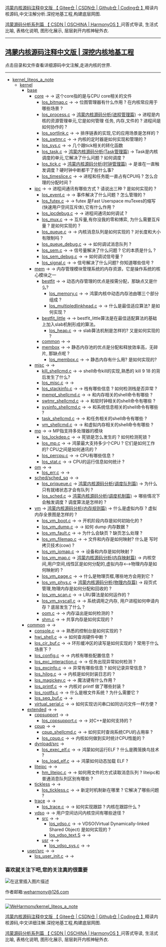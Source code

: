 [鸿蒙内核源码注释中文版 【 Gitee仓 ](https://gitee.com/weharmony/kernel_liteos_a_note)|[ CSDN仓 ](https://codechina.csdn.net/kuangyufei/kernel_liteos_a_note)|[ Github仓 ](https://github.com/kuangyufei/kernel_liteos_a_note)|[ Coding仓 】](https://weharmony.coding.net/public/harmony/kernel_liteos_a_note/git/files)精读内核源码,中文注解分析.深挖地基工程,构建底层网图.

[鸿蒙源码分析系列篇 【 CSDN ](https://blog.csdn.net/kuangyufei/article/details/108727970)[| OSCHINA ](https://my.oschina.net/u/3751245/blog/4626852)[| HarmonyOS 】](https://weharmony.github.io/)问答式导读, 生活式比喻, 表格化说明, 图形化展示, 层层剥开内核神秘外衣.

---

## **[鸿蒙内核源码注释中文版 | 深挖内核地基工程](https://gitee.com/weharmony/kernel_liteos_a_note)**  

点击目录和文件查看详细源码中文注解,走进内核的世界.

---

- [kernel_liteos_a_note](https://gitee.com/weharmony/kernel_liteos_a_note/)
  * [kernel](https://gitee.com/weharmony/kernel_liteos_a_note/tree/master/kernel/)
    + [base](https://gitee.com/weharmony/kernel_liteos_a_note/tree/master/kernel/base/)
    	+ [core](https://gitee.com/weharmony/kernel_liteos_a_note/tree/master/kernel/base/core/) -> []() -> 这个core指的是与CPU core相关的文件 
    		+ [los_bitmap.c](https://gitee.com/weharmony/kernel_liteos_a_note/tree/master/kernel/base/core/los_bitmap.c) -> []() -> 位图管理器有什么作用 ? 在内核常应用于哪些场景 ?
    		+ [los_process.c](https://gitee.com/weharmony/kernel_liteos_a_note/tree/master/kernel/base/core/los_process.c) -> [鸿蒙内核源码分析(进程管理篇)](https://blog.csdn.net/kuangyufei/article/details/108595941) -> 进程是内核的资源管理单元,它是如何管理 任务, 内存,文件的 ? 进程间是如何协作的 ?
    		+ [los_sortlink.c](https://gitee.com/weharmony/kernel_liteos_a_note/tree/master/kernel/base/core/los_sortlink.c) -> []() -> 排序链表的实现,它的应用场景是怎样的 ? 
    		+ [los_swtmr.c](https://gitee.com/weharmony/kernel_liteos_a_note/tree/master/kernel/base/core/los_swtmr.c) -> []() -> 内核的定时器是如何实现和管理的 ?
    		+ [los_sys.c](https://gitee.com/weharmony/kernel_liteos_a_note/tree/master/kernel/base/core/los_sys.c) -> []() -> 几个跟tick相关的转化函数
    		+ [los_task.c](https://gitee.com/weharmony/kernel_liteos_a_note/tree/master/kernel/base/core/los_task.c) -> [鸿蒙内核源码分析(Task管理篇)](https://blog.csdn.net/kuangyufei/article/details/108661248) -> Task是内核调度的单元,它解决了什么问题 ? 如何调度 ?
    		+ [los_tick.c](https://gitee.com/weharmony/kernel_liteos_a_note/tree/master/kernel/base/core/los_tick.c) -> [鸿蒙内核源码分析(时钟管理篇)](https://blog.csdn.net/kuangyufei/article/details/108603468) ->  是谁在一直触发调度 ? 硬时钟中断都干了些什么事?
    		+ [los_timeslice.c](https://gitee.com/weharmony/kernel_liteos_a_note/tree/master/kernel/base/core/los_timeslice.c) -> []() -> 进程和任务能一直占有CPU吗 ? 怎么合理的分配时间 ?
    	+ [ipc](https://gitee.com/weharmony/kernel_liteos_a_note/tree/master/kernel/base/ipc/) -> []() -> 进程间通讯有哪些方式 ? 请说出三种 ? 是如何实现的 ?
    		+ [los_event.c](https://gitee.com/weharmony/kernel_liteos_a_note/tree/master/kernel/base/ipc/los_event.c) -> []() -> 事件解决了什么问题 ? 怎么管理的 ?
    		+ [los_futex.c](https://gitee.com/weharmony/kernel_liteos_a_note/tree/master/kernel/base/ipc/base/los_futex.c) -> []() -> futex 是Fast Userspace muTexes的缩写(快速用户空间互斥体),它有什么作用 ?
    		+ [los_ipcdebug.c](https://gitee.com/weharmony/kernel_liteos_a_note/tree/master/kernel/base/ipc/base/los_ipcdebug.c) -> []() -> 进程间通讯如何调试 ?
    		+ [los_mux.c](https://gitee.com/weharmony/kernel_liteos_a_note/tree/master/kernel/base/ipc/los_mux.c) -> []() -> 互斥量,有你没我的零和博弈, 为什么需要互斥量 ? 是如何实现的 ?
    		+ [los_queue.c](https://gitee.com/weharmony/kernel_liteos_a_note/tree/master/kernel/base/ipc/los_queue.c) -> []() -> 内核消息队列是如何实现的 ? 对长度和大小有限制吗 ? 
    		+ [los_queue_debug.c](https://gitee.com/weharmony/kernel_liteos_a_note/tree/master/kernel/base/ipc/los_queue_debug.c) -> []() ->  如何调试消息队列 ? 
    		+ [los_sem.c](https://gitee.com/weharmony/kernel_liteos_a_note/tree/master/kernel/base/ipc/los_sem.c) -> []() -> 信号量解决了什么问题 ? 它的本质是什么 ?
    		+ [los_sem_debug.c](https://gitee.com/weharmony/kernel_liteos_a_note/tree/master/kernel/base/ipc/los_sem_debug.c) -> []() -> 如何调试信号量 ?
    		+ [los_signal.c](https://gitee.com/weharmony/kernel_liteos_a_note/tree/master/kernel/base/ipc/los_signal.c) -> []() -> 信号解决了什么问题? 你知道哪些信号 ?
        + [mem](https://gitee.com/weharmony/kernel_liteos_a_note/tree/master/kernel/base/mem/) -> []() -> 内存管理模块管理系统的内存资源，它是操作系统的核心模块之一
            + [bestfit](https://gitee.com/weharmony/kernel_liteos_a_note/tree/master/kernel/base/mem/bestfit/) -> []() -> 动态内存管理的优点是按需分配，那缺点又是什么?
                + [los_memory.c](https://gitee.com/weharmony/kernel_liteos_a_note/tree/master/kernel/base/mem/bestfit/los_memory.c) -> []() -> 鸿蒙内核中动态内存池由哪三个部分组成 ?
                + [los_multipledlinkhead.c](https://gitee.com/weharmony/kernel_liteos_a_note/tree/master/kernel/base/mem/bestfit/los_multipledlinkhead.c) -> []() -> 什么是最佳适应算法? 是如何实现 ?
            + [bestfit_little](https://gitee.com/weharmony/kernel_liteos_a_note/tree/master/kernel/base/mem/bestfit_little/) -> []() -> bestfit_little算法是在最佳适配算法的基础上加入slab机制形成的算法。
                + [los_heap.c](https://gitee.com/weharmony/kernel_liteos_a_note/tree/master/kernel/base/mem/bestfit/los_heap.c) -> []() -> slab算法机制是怎样的? 又是如何实现的 ?
            + [common](https://gitee.com/weharmony/kernel_liteos_a_note/tree/master/kernel/base/mem/common/) -> []() -> 
            + [membox](https://gitee.com/weharmony/kernel_liteos_a_note/tree/master/kernel/base/mem/membox/) -> []() -> 静态内存池的优点是分配和释放效率高，无碎片, 那缺点呢 ?
                + [los_membox.c](https://gitee.com/weharmony/kernel_liteos_a_note/tree/master/kernel/base/mem/membox/los_membox.c) -> []() -> 静态内存有什么用? 是如何实现的?
    	+ [misc](https://gitee.com/weharmony/kernel_liteos_a_note/tree/master/kernel/base/misc/) -> []() -> 
    		+ [kill_shellcmd.c](https://gitee.com/weharmony/kernel_liteos_a_note/tree/master/kernel/base/misc/kill_shellcmd.c) -> []() -> shell命令kill的实现,熟悉的 kill 9 18 的背后发生了什么?
            + [los_misc.c](https://gitee.com/weharmony/kernel_liteos_a_note/tree/master/kernel/base/misc/los_misc.c) -> []() -> 
            + [los_stackinfo.c](https://gitee.com/weharmony/kernel_liteos_a_note/tree/master/kernel/base/misc/los_stackinfo.c) -> []() -> 栈有哪些信息 ? 如何检测栈是否异常 ?
            + [mempt_shellcmd.c](https://gitee.com/weharmony/kernel_liteos_a_note/tree/master/kernel/base/misc/mempt_shellcmd.c) -> []() -> 和内存相关的shell命令有哪些 ? 
            + [swtmr_shellcmd.c](https://gitee.com/weharmony/kernel_liteos_a_note/tree/master/kernel/base/misc/swtmr_shellcmd.c) -> []() -> 和软时钟相关的shell命令有哪些 ? 
            + [sysinfo_shellcmd.c](https://gitee.com/weharmony/kernel_liteos_a_note/tree/master/kernel/base/misc/sysinfo_shellcmd.c) -> []() -> 和系统信息相关的shell命令有哪些 ? 
            + [task_shellcmd.c](https://gitee.com/weharmony/kernel_liteos_a_note/tree/master/kernel/base/misc/task_shellcmd.c) -> []() -> 和任务相关的shell命令有哪些 ? 
            + [vm_shellcmd.c](https://gitee.com/weharmony/kernel_liteos_a_note/tree/master/kernel/base/misc/vm_shellcmd.c) -> []() -> 和虚拟内存相关的shell命令有哪些 ? 
        + [mp](https://gitee.com/weharmony/kernel_liteos_a_note/tree/master/kernel/base/mp/) -> []() -> MP指支持多处理器的模块
            + [los_lockdep.c](https://gitee.com/weharmony/kernel_liteos_a_note/tree/master/kernel/base/mp/los_lockdep.c) -> []() -> 死锁是怎么发生的 ? 如何检测死锁 ?
            + [los_mp.c](https://gitee.com/weharmony/kernel_liteos_a_note/tree/master/kernel/base/mp/los_mp.c) -> []() -> 鸿蒙最大支持多少个CPU ? 它们是如何工作的? CPU之间是如何通讯的 ?
            + [los_percpu.c](https://gitee.com/weharmony/kernel_liteos_a_note/tree/master/kernel/base/mp/los_percpu.c) -> []() ->  CPU有哪些信息 ?
            + [los_stat.c](https://gitee.com/weharmony/kernel_liteos_a_note/tree/master/kernel/base/mp/los_stat.c) -> []() -> CPU的运行信息如何统计 ?
        + [om](https://gitee.com/weharmony/kernel_liteos_a_note/tree/master/kernel/base/om/) -> []() ->
            + [los_err.c](https://gitee.com/weharmony/kernel_liteos_a_note/tree/master/kernel/base/om/los_err.c) -> []() ->
        + [sched/sched_sq](https://gitee.com/weharmony/kernel_liteos_a_note/tree/master/kernel/base/sched/sched_sq/) -> []() ->
            + [los_priqueue.c](https://gitee.com/weharmony/kernel_liteos_a_note/tree/master/kernel/base/sched/sched_sq/los_priqueue.c) -> [鸿蒙内核源码分析(调度队列篇)](https://blog.csdn.net/kuangyufei/article/details/108626671) -> 为什么只有就绪状态才会有队列 ? 
            + [los_sched.c](https://gitee.com/weharmony/kernel_liteos_a_note/tree/master/kernel/base/sched/sched_sq/los_sched.c) -> [鸿蒙内核源码分析(调度机制篇)](https://blog.csdn.net/kuangyufei/article/details/108705968) -> 哪些情况下会触发调度 ? 调度算法是怎样的 ?
        + [vm](https://gitee.com/weharmony/kernel_liteos_a_note/tree/master/kernel/base/vm/) -> [鸿蒙内核源码分析(内存规则篇)](https://blog.csdn.net/kuangyufei/article/details/109437223) -> 什么是虚拟内存 ? 虚拟内存全景图是怎样的 ?
            + [los_vm_boot.c](https://gitee.com/weharmony/kernel_liteos_a_note/tree/master/kernel/base/vm/los_vm_boot.c) -> []() -> 开机阶段内存是如何初始化的 ?
            + [los_vm_dump.c](https://gitee.com/weharmony/kernel_liteos_a_note/tree/master/kernel/base/vm/los_vm_dump.c) -> []() -> 如何 dump 内存数据 ?
            + [los_vm_fault.c](https://gitee.com/weharmony/kernel_liteos_a_note/tree/master/kernel/base/vm/los_vm_fault.c) -> []() -> 为什么会缺页 ? 缺页怎么处理 ?
            + [los_vm_filemap.c](https://gitee.com/weharmony/kernel_liteos_a_note/tree/master/kernel/base/vm/los_vm_filemap.c) -> []() -> 文件和内存是如何映射? 什么是 写时拷贝技术(cow) ?
            + [los_vm_iomap.c](https://gitee.com/weharmony/kernel_liteos_a_note/tree/master/kernel/base/vm/los_vm_iomap.c) -> []() -> 设备和内存是如何映射 ? 
            + [los_vm_map.c](https://gitee.com/weharmony/kernel_liteos_a_note/tree/master/kernel/base/vm/los_vm_map.c) -> [鸿蒙内核源码分析(内存映射篇)](https://blog.csdn.net/kuangyufei/article/details/109032636) -> 内核空间,用户空间,线性区是如何分配的,虚拟内存<-->物理内存是如何映射的 ?
            + [los_vm_page.c](https://gitee.com/weharmony/kernel_liteos_a_note/tree/master/kernel/base/vm/los_vm_page.c) -> []() -> 什么是物理页框,哪些地方会用到它 ? 
            + [los_vm_phys.c](https://gitee.com/weharmony/kernel_liteos_a_note/tree/master/kernel/base/vm/los_vm_phys.c) -> [鸿蒙内核源码分析(物理内存篇)](https://blog.csdn.net/kuangyufei/article/details/111765600) -> 段页式管理,物理内存是如何分配和回收的 ?
            + [los_vm_scan.c](https://gitee.com/weharmony/kernel_liteos_a_note/tree/master/kernel/base/vm/los_vm_scan.c) -> []() -> LRU算法是如何运作的 ?
            + [los_vm_syscall.c](https://gitee.com/weharmony/kernel_liteos_a_note/tree/master/kernel/base/vm/los_vm_syscall.c) -> []() -> 系统调用之内存, 用户进程如何申请内存 ? 底层发生了什么 ?
            + [oom.c](https://gitee.com/weharmony/kernel_liteos_a_note/tree/master/kernel/base/vm/oom.c) -> []() -> 内存溢出是如何检测的 ?
            + [shm.c](https://gitee.com/weharmony/kernel_liteos_a_note/tree/master/kernel/base/vm/shm.c) -> []() -> 共享内存是如何实现的 ?
    + [common](https://gitee.com/weharmony/kernel_liteos_a_note/tree/master/kernel/common/) -> []() ->
        + [console.c](https://gitee.com/weharmony/kernel_liteos_a_note/tree/master/kernel/common/console.c) -> []() -> 熟悉的控制台是如何实现的 ?
        + [hwi_shell.c](https://gitee.com/weharmony/kernel_liteos_a_note/tree/master/kernel/common/hwi_shell.c) -> []() -> 如何查询硬件中断 ?
        + [los_cir_buf.c](https://gitee.com/weharmony/kernel_liteos_a_note/tree/master/kernel/common/los_cir_buf.c) -> []() -> 环形缓冲区的读写是如何实现的 ? 常用于什么场景下 ?
        + [los_config.c](https://gitee.com/weharmony/kernel_liteos_a_note/tree/master/kernel/common/los_config.c) -> []() -> 内核有哪些配置信息 ?
        + [los_exc_interaction.c](https://gitee.com/weharmony/kernel_liteos_a_note/tree/master/kernel/common/los_exc_interaction.c) -> []() -> 任务出现异常如何检测 ?
        + [los_excinfo.c](https://gitee.com/weharmony/kernel_liteos_a_note/tree/master/kernel/common/los_excinfo.c) -> []() -> 异常有哪些信息 ? 如何记录异常信息 ?
        + [los_hilog.c](https://gitee.com/weharmony/kernel_liteos_a_note/tree/master/kernel/common/los_hilog.c) -> []() -> 内核是如何封装日志的 ?
        + [los_magickey.c](https://gitee.com/weharmony/kernel_liteos_a_note/tree/master/kernel/common/los_magickey.c) -> []() -> 魔法键有什么作用 ?
        + [los_printf.c](https://gitee.com/weharmony/kernel_liteos_a_note/tree/master/kernel/common/los_printf.c) -> []() -> 内核对 printf 做了哪些封装 ?
        + [los_rootfs.c](https://gitee.com/weharmony/kernel_liteos_a_note/tree/master/kernel/common/los_rootfs.c) -> []() -> 什么是根文件系统 ? 为什么需要它 ?
        + [los_seq_buf.c](https://gitee.com/weharmony/kernel_liteos_a_note/tree/master/kernel/common/los_seq_buf.c) -> []() ->
        + [virtual_serial.c](https://gitee.com/weharmony/kernel_liteos_a_note/tree/master/kernel/common/virtual_serial.c) -> []() -> 如何实现访问串口如同访问文件一样方便 ?
    + [extended](https://gitee.com/weharmony/kernel_liteos_a_note/kernel/extended/tree/master/) -> []() ->
        + [cppsupport](https://gitee.com/weharmony/kernel_liteos_a_note/kernel/extended/tree/master/cppsupport/) -> []() -> 
            + [los_cppsupport.c](https://gitee.com/weharmony/kernel_liteos_a_note/tree/master/kernel/extended/cppsupport/los_cppsupport.c) -> []() -> 对C++是如何支持的 ? 
        + [cpup](https://gitee.com/weharmony/kernel_liteos_a_note/tree/master/kernel/extended/cpup/) -> []() ->
            + [cpup_shellcmd.c](https://gitee.com/weharmony/kernel_liteos_a_note/tree/master/kernel/extended/cpup/cpup_shellcmd.c) -> []() -> 如何实时查询系统CPU的占用率 ? 
            + [los_cpup.c](https://gitee.com/weharmony/kernel_liteos_a_note/tree/master/kernel/extended/cpup/los_cpup.c) -> []() -> 内核如何做到实时统计CPU性能的 ?
        + [dynload/src](https://gitee.com/weharmony/kernel_liteos_a_note/tree/master/kernel/extended/dynload/src/) []() ->
            + [los_exec_elf.c](https://gitee.com/weharmony/kernel_liteos_a_note/tree/master/kernel/extended/dynload/src/los_exec_elf.c) -> []() -> 鸿蒙如何运行ELF ? 什么是腾笼换鸟技术 ?
            + [los_load_elf.c](https://gitee.com/weharmony/kernel_liteos_a_note/tree/master/kernel/extended/dynload/src/los_load_elf.c) -> []() -> 鸿蒙如何动态加载 ELF ?  
        + [liteipc](https://gitee.com/weharmony/kernel_liteos_a_note/tree/master/kernel/extended/liteipc/) -> []() ->
            + [hm_liteipc.c](https://gitee.com/weharmony/kernel_liteos_a_note/tree/master/kernel/extended/liteipc/hm_liteipc.c) -> []() -> 如何用文件的方式读取消息队列 ? liteipc和普通消息队列区别有哪些 ?
        + [tickless](https://gitee.com/weharmony/kernel_liteos_a_note/tree/master/kernel/extended/tickless/) -> []() ->
            + [los_tickless.c](https://gitee.com/weharmony/kernel_liteos_a_note/tree/master/kernel/extended/tickless/los_tickless.c) -> []() -> 新定时机制新在哪里 ? 它解决了哪些问题 ?
        + [trace](https://gitee.com/weharmony/kernel_liteos_a_note/tree/master/kernel/extended/trace/) -> []() ->
            + [los_trace.c](https://gitee.com/weharmony/kernel_liteos_a_notetree/master/kernel/extended/los_trace.c) -> []() -> 如何实现跟踪 ? 内核在跟踪什么 ?
        + [vdso](https://gitee.com/weharmony/kernel_liteos_a_note/tree/master/kernel/extended/vdso/) -> []() -> 用户空间访问内核空间有哪些途径 ?
            + [src](https://gitee.com/weharmony/kernel_liteos_a_note/tree/master/kernel/extended/vdso/src/) -> []() ->
                + [los_vdso.c](https://gitee.com/weharmony/kernel_liteos_a_note/tree/master/kernel/extended/vdso/src/los_vdso.c) -> []() -> VDSO(Virtual Dynamically-linked Shared Object) 是如何实现的 ?
                + [los_vdso_text.S](https://gitee.com/weharmony/kernel_liteos_a_note/tree/master/kernel/extended/vdso/src/los_vdso_text.S) -> []() -> 
            + [usr](https://gitee.com/weharmony/kernel_liteos_a_note/tree/master/kernel/extended/vdso/usr/) -> []() ->
                + [los_vdso_sys.c](https://gitee.com/weharmony/kernel_liteos_a_note/tree/master/kernel/extended/vdso/usr/los_vdso_sys.c) -> []() ->      
    + [user/src](https://gitee.com/weharmony/kernel_liteos_a_note/tree/master/kernel/user/src/) -> []() ->
    	+ [los_user_init.c](https://gitee.com/weharmony/kernel_liteos_a_note/tree/master/kernel/user/src/los_user_init.c) -> []() ->

### **喜欢就关注下吧,您的关注真的很重要**

![在这里插入图片描述](https://gitee.com/weharmony/kernel_liteos_a_note/raw/master/zzz/pic/other/wxcode.png)

作者邮箱:weharmony@126.com

---

[![WeHarmony/kernel_liteos_a_note](https://gitee.com/weharmony/kernel_liteos_a_note/widgets/widget_card.svg?colors=4183c4,ffffff,ffffff,e3e9ed,666666,9b9b9b)](https://gitee.com/weharmony/kernel_liteos_a_note)

[鸿蒙内核源码注释中文版 【 Gitee仓 ](https://gitee.com/weharmony/kernel_liteos_a_note)|[ CSDN仓 ](https://codechina.csdn.net/kuangyufei/kernel_liteos_a_note)|[ Github仓 ](https://github.com/kuangyufei/kernel_liteos_a_note)|[ Coding仓 】](https://weharmony.coding.net/public/harmony/kernel_liteos_a_note/git/files)精读内核源码,中文详细注解.深挖地基工程,构建底层网图.

[鸿蒙源码分析系列篇 【 CSDN ](https://blog.csdn.net/kuangyufei/article/details/108727970)[| OSCHINA ](https://my.oschina.net/u/3751245/blog/4626852)[| HarmonyOS 】](https://weharmony.github.io/)问答式导读, 生活式比喻, 表格化说明, 图形化展示, 层层剥开内核神秘外衣.

